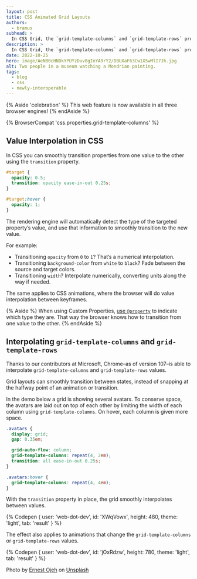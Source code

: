 ```yaml
---
layout: post
title: CSS Animated Grid Layouts
authors:
  - bramus
subhead: >
  In CSS Grid, the `grid-template-columns` and `grid-template-rows` properties allow you to define line names and track sizing of grid columns and rows, respectively. Supporting interpolation for these properties allows grid layouts to smoothly transition between states, instead of snapping at the halfway point of an animation or transition.
description: >
  In CSS Grid, the `grid-template-columns` and `grid-template-rows` properties allow you to define line names and track sizing of grid columns and rows, respectively. Supporting interpolation for these properties allows grid layouts to smoothly transition between states, instead of snapping at the halfway point of an animation or transition.
date: 2022-10-25
hero: image/AeNB0cHNDkYPUYzDuv8gInYA9rY2/DBUXaF63Cw1X5wMlI7Jh.jpg
alt: Two people in a museum watching a Mondrian painting.
tags:
  - blog
  - css
  - newly-interoperable
---
```


{% Aside 'celebration' %}
This web feature is now available in all three browser engines!
{% endAside %}

{% BrowserCompat 'css.properties.grid-template-columns' %}

## Value Interpolation in CSS

In CSS you can smoothly transition properties from one value to the other using the `transition` property.

```css
#target {
  opacity: 0.5;
  transition: opacity ease-in-out 0.25s;
}

#target:hover {
  opacity: 1;
}
```

The rendering engine will automatically detect the type of the targeted property’s value, and use that information to smoothly transition to the new value.

For example:

- Transitioning `opacity` from `0` to `1`?
  That’s a numerical interpolation.
- Transitioning `background-color` from `white` to `black`?
  Fade between the source and target colors.
- Transitioning `width`?
  Interpolate numerically, converting units along the way if needed.

The same applies to CSS animations, where the browser will do value interpolation between keyframes.

{% Aside %}
When using Custom Properties, [use `@property`](/at-property) to indicate which type they are. That way the browser knows how to transition from one value to the other.
{% endAside %}

## Interpolating `grid-template-columns` and `grid-template-rows`

Thanks to our contributors at Microsoft, Chrome–as of version 107–is able to interpolate `grid-template-columns` and `grid-template-rows` values.

Grid layouts can smoothly transition between states, instead of snapping at the halfway point of an animation or transition.

In the demo below a grid is showing several avatars. To conserve space, the avatars are laid out on top of each other by limiting the width of each column using `grid-template-columns`. On hover, each column is given more space.

```css
.avatars {
  display: grid;
  gap: 0.35em;

  grid-auto-flow: column;
  grid-template-columns: repeat(4, 2em);
  transition: all ease-in-out 0.25s;
}

.avatars:hover {
  grid-template-columns: repeat(4, 4em);
}
```

With the `transition` property in place, the grid smoothly interpolates between values.

{% Codepen {
  user: 'web-dot-dev',
  id: 'XWqVowx',
  height: 480,
  theme: 'light',
  tab: 'result'
} %}

The effect also applies to animations that change the `grid-template-columns` or `grid-template-rows` values.

{% Codepen {
  user: 'web-dot-dev',
  id: 'jOxRdzw',
  height: 780,
  theme: 'light',
  tab: 'result'
} %}

Photo by [Ernest Ojeh](https://unsplash.com/@namzo) on [Unsplash](https://unsplash.com/photos/rTpPZD9PAk4)
